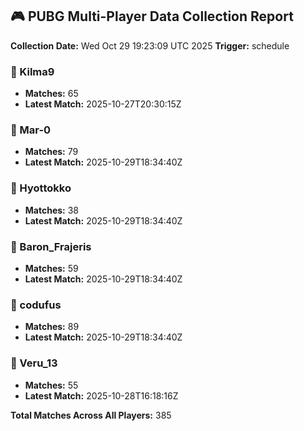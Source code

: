 ## 🎮 PUBG Multi-Player Data Collection Report
**Collection Date:** Wed Oct 29 19:23:09 UTC 2025
**Trigger:** schedule

### 👤 Kilma9
- **Matches:** 65
- **Latest Match:** 2025-10-27T20:30:15Z

### 👤 Mar-0
- **Matches:** 79
- **Latest Match:** 2025-10-29T18:34:40Z

### 👤 Hyottokko
- **Matches:** 38
- **Latest Match:** 2025-10-29T18:34:40Z

### 👤 Baron_Frajeris
- **Matches:** 59
- **Latest Match:** 2025-10-29T18:34:40Z

### 👤 codufus
- **Matches:** 89
- **Latest Match:** 2025-10-29T18:34:40Z

### 👤 Veru_13
- **Matches:** 55
- **Latest Match:** 2025-10-28T16:18:16Z

**Total Matches Across All Players:** 385
